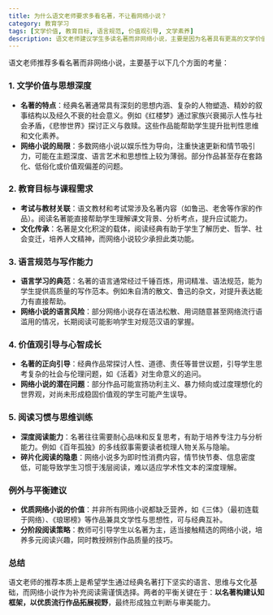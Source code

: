 ```yaml
---
title: 为什么语文老师要求多看名著，不让看网络小说？
category: 教育学习
tags: [文学价值, 教育目标, 语言规范, 价值观引导, 文学素养]
description: 语文老师建议学生多读名著而非网络小说，主要是因为名著具有更高的文学价值和思想深度，有助于提升学生的批判性思维和文化素养。名著的语言规范，适合学习高质量的写作技巧，同时能够正向引导学生形成健康的价值观。相比之下，虽然并非所有网络小说都缺乏营养，但它们往往更注重娱乐性，可能在语言规范、思想深度及价值观方面存在不足。因此，教师提倡以经典名著为主，辅以精选的优质网络小说，来培养学生的阅读兴趣与独立判断能力。
---
```

语文老师推荐多看名著而非网络小说，主要基于以下几个方面的考量：

### 1. **文学价值与思想深度**
   - **名著的特点**：经典名著通常具有深刻的思想内涵、复杂的人物塑造、精妙的叙事结构以及经久不衰的社会意义。例如《红楼梦》通过家族兴衰揭示人性与社会矛盾，《悲惨世界》探讨正义与救赎。这些作品能帮助学生提升批判性思维和文化素养。
   - **网络小说的局限**：多数网络小说以娱乐性为导向，注重快速更新和情节吸引力，可能在主题深度、语言艺术和思想性上较为薄弱。部分作品甚至存在套路化、低俗化或价值观偏差的问题。

### 2. **教育目标与课程需求**
   - **考试与教材关联**：语文教材和考试常涉及名著内容（如鲁迅、老舍等作家的作品）。阅读名著能直接帮助学生理解课文背景、分析考点，提升应试能力。
   - **文化传承**：名著是文化积淀的载体，阅读经典有助于学生了解历史、哲学、社会变迁，培养人文精神，而网络小说较少承担此类功能。

### 3. **语言规范与写作能力**
   - **语言学习的典范**：名著的语言通常经过千锤百炼，用词精准、语法规范，能为学生提供高质量的写作范本。例如朱自清的散文、鲁迅的杂文，对提升表达能力有直接帮助。
   - **网络小说的语言风险**：部分网络小说存在语法松散、用词随意甚至网络流行语滥用的情况，长期阅读可能影响学生对规范汉语的掌握。

### 4. **价值观引导与心智成长**
   - **名著的正向引导**：经典作品常探讨人性、道德、责任等普世议题，引导学生思考复杂的社会与伦理问题，如《活着》对生命意义的追问。
   - **网络小说的潜在问题**：部分作品可能宣扬功利主义、暴力倾向或过度理想化的世界观，对尚未形成稳固价值观的学生可能产生误导。

### 5. **阅读习惯与思维训练**
   - **深度阅读能力**：名著往往需要耐心品味和反复思考，有助于培养专注力与分析能力。例如《百年孤独》的多线叙事需要读者梳理人物关系与隐喻。
   - **碎片化阅读的隐患**：网络小说多为即时性消费内容，情节快节奏、信息密度低，可能导致学生习惯于浅层阅读，难以适应学术性文本的深度理解。

### 例外与平衡建议
   - **优质网络小说的价值**：并非所有网络小说都缺乏营养，如《三体》（最初连载于网络）、《琅琊榜》等作品兼具文学性与思想性，可与经典互补。
   - **分阶段阅读策略**：教师可引导学生以名著为主，适当接触精选的网络小说，培养多元阅读兴趣，同时教授辨别作品质量的技巧。

### 总结
语文老师的推荐本质上是希望学生通过经典名著打下坚实的语言、思维与文化基础，而网络小说作为补充阅读需谨慎选择。两者的平衡关键在于：**以名著构建认知框架，以优质流行作品拓展视野**，最终形成独立判断与审美能力。